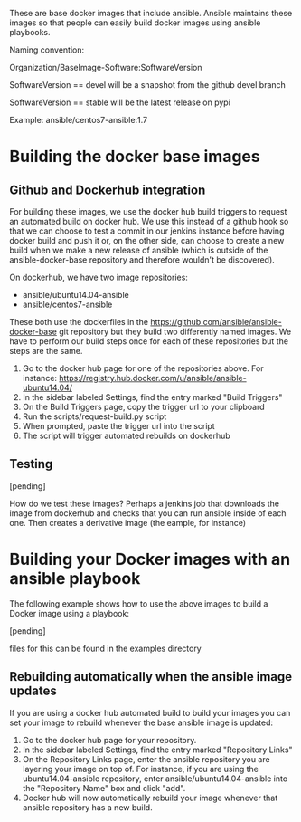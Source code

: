 These are base docker images that include ansible.  Ansible maintains these
images so that people can easily build docker images using ansible playbooks.

Naming convention:


Organization/BaseImage-Software:SoftwareVersion

SoftwareVersion == devel will be a snapshot from the github devel branch

SoftwareVersion == stable will be the latest release on pypi

Example: ansible/centos7-ansible:1.7


Building the docker base images
===============================


Github and Dockerhub integration
--------------------------------

For building these images, we use the docker hub build triggers to request an
automated build on docker hub.  We use this instead of a github hook so that
we can choose to test a commit in our jenkins instance before having docker
build and push it or, on the other side, can choose to create a new build when
we make a new release of ansible (which is outside of the ansible-docker-base
repository and therefore wouldn't be discovered).

On dockerhub, we have two image repositories:
* ansible/ubuntu14.04-ansible
* ansible/centos7-ansible

These both use the dockerfiles in the
https://github.com/ansible/ansible-docker-base git repository but they build
two differently named images.  We have to perform our build steps once for
each of these repositories but the steps are the same.

1) Go to the docker hub page for one of the repositories above.
   For instance: https://registry.hub.docker.com/u/ansible/ansible-ubuntu14.04/
2) In the sidebar labeled Settings, find the entry marked "Build Triggers"
3) On the Build Triggers page, copy the trigger url to your clipboard
4) Run the scripts/request-build.py script
5) When prompted, paste the trigger url into the script
6) The script will trigger automated rebuilds on dockerhub



Testing
-------

[pending]

How do we test these images?  Perhaps a jenkins job that downloads the image
from dockerhub and checks that you can run ansible inside of each one.  Then
creates a derivative image (the eample, for instance)


Building your Docker images with an ansible playbook
====================================================

The following example shows how to use the above images
to build a Docker image using a playbook:

[pending]

files for this can be found in the examples directory



Rebuilding automatically when the ansible image updates
-------------------------------------------------------

If you are using a docker hub automated build to build your images you can set
your image to rebuild whenever the base ansible image is updated:

1) Go to the docker hub page for your repository.
2) In the sidebar labeled Settings, find the entry marked "Repository Links"
3) On the Repository Links page, enter the ansible repository you are layering
   your image on top of.  For instance, if you are using the
   ubuntu14.04-ansible repository, enter ansible/ubuntu14.04-ansible
   into the "Repository Name" box and click "add".
4) Docker hub will now automatically rebuild your image whenever that ansible
   repository has a new build.
